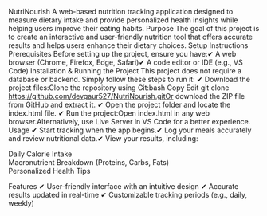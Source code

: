 NutriNourish
A web-based nutrition tracking application designed to measure dietary intake and provide personalized health insights while helping users improve their eating habits.
Purpose The goal of this project is to create an interactive and user-friendly nutrition tool that offers accurate results and helps users enhance their dietary choices.
Setup Instructions
Prerequisites Before setting up the project, ensure you have:✔ A web browser (Chrome, Firefox, Edge, Safari)✔ A code editor or IDE (e.g., VS Code)
Installation & Running the Project
This project does not require a database or backend. Simply follow these steps to run it:
✔ Download the project files:Clone the repository using Git:bash Copy Edit git clone https://github.com/devgaur527/NutriNourish.gitOr download the ZIP file from GitHub and extract it.
✔ Open the project folder and locate the index.html file.
✔ Run the project:Open index.html in any web browser.Alternatively, use Live Server in VS Code for a better experience.
Usage
✔ Start tracking when the app begins.✔ Log your meals accurately and review nutritional data.✔ View your results, including:  

Daily Calorie Intake  
Macronutrient Breakdown (Proteins, Carbs, Fats)  
Personalized Health Tips

Features
✔ User-friendly interface with an intuitive design
✔ Accurate results updated in real-time
✔ Customizable tracking periods (e.g., daily, weekly)
